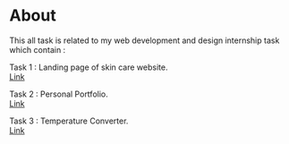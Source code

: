 <h1>About</h1>
This all task is related to my web development and design internship task which contain :<br>

Task 1 : Landing page of skin care website.<br>
[Link](http://127.0.0.1:5500/Level-1%20Task1/index.html) <br>


Task 2 : Personal Portfolio. <br>
[Link](http://127.0.0.1:5500/personal%20portfolio/index.html)  <br>

Task 3 : Temperature Converter.<br>
[Link](http://127.0.0.1:5500/Temperature%20Converter/index.html) <br>
